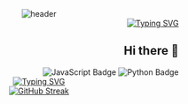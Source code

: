 <div align="center">
  <img src="https://capsule-render.vercel.app/api?type=slice&color=gradient&height=150&section=header" alt="header" />
    <div style="text-align: right;">
      <a href="https://git.io/typing-svg">
        <img src="https://readme-typing-svg.demolab.com?font=&pause=1000&color=8938F7&background=C4A8FF00&center=true&vCenter=true&multiline=true&width=435&height=100&lines=Hello+World!;%EC%95%88%EB%85%95!;%E3%81%93%E3%82%93%E3%81%AB%E3%81%A1%E3%81%AF%EF%BC%81" alt="Typing SVG" />
      </a>
    </div>
</div>

<div style="text-align: right;">
  <h2>Hi there 👋</h2>
  <img src="https://img.shields.io/badge/JavaScript-F7DF1E?style=for-the-badge&logo=JavaScript&logoColor=white" alt="JavaScript Badge" />
  <img src="https://img.shields.io/badge/Python-3776AB?style=for-the-badge&logo=python&logoColor=white" alt="Python Badge" />
</div>

<div align="center">
  <a href="https://git.io/typing-svg">
    <img src="https://readme-typing-svg.demolab.com?font=&pause=1000&color=8938F7&background=C4A8FF00&center=true&vCenter=true&multiline=true&width=435&height=100&lines=Hello+World!;%EC%95%88%EB%85%95!;%E3%81%93%E3%82%93%E3%81%AB%E3%81%A1%E3%81%AF%EF%BC%81" alt="Typing SVG" />
  </a>
</div>

<div align="center">
  <a href="https://git.io/streak-stats">
    <img src="https://streak-stats.demolab.com?user=leewonho0987&theme=whatsapp-dark2&border_radius=6&locale=ko&date_format=%5BY.%5Dn.j" alt="GitHub Streak" />
  </a>
</div>



